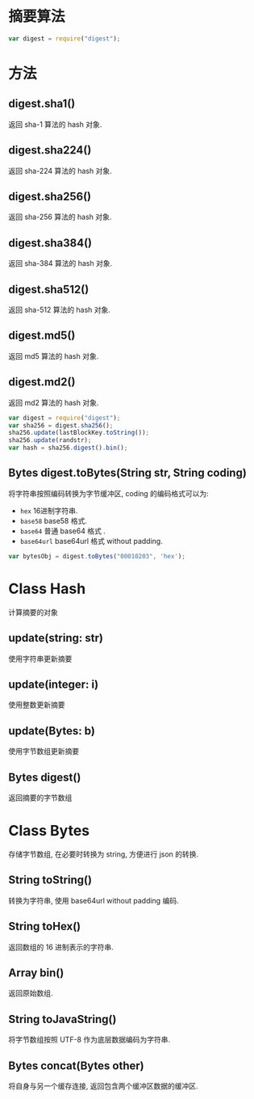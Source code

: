 # 摘要算法

```javascript
var digest = require("digest");
```

# 方法

## digest.sha1()

返回 sha-1 算法的 hash 对象.

## digest.sha224()

返回 sha-224 算法的 hash 对象.

## digest.sha256()

返回 sha-256 算法的 hash 对象.

## digest.sha384()

返回 sha-384 算法的 hash 对象.

## digest.sha512()

返回 sha-512 算法的 hash 对象.

## digest.md5()

返回 md5 算法的 hash 对象.

## digest.md2()

返回 md2 算法的 hash 对象.

```javascript
var digest = require("digest");
var sha256 = digest.sha256();
sha256.update(lastBlockKey.toString());
sha256.update(randstr);
var hash = sha256.digest().bin();
```

## Bytes digest.toBytes(String str, String coding)

将字符串按照编码转换为字节缓冲区, coding 的编码格式可以为:

* `hex` 16进制字符串.
* `base58` base58 格式.
* `base64` 普通 base64 格式 .
* `base64url` base64url 格式 without padding.
 
```javascript
var bytesObj = digest.toBytes("00010203", 'hex');
```


# Class Hash

计算摘要的对象

## update(string: str)

使用字符串更新摘要

## update(integer: i)

使用整数更新摘要

## update(Bytes: b)

使用字节数组更新摘要

## Bytes digest()

返回摘要的字节数组


# Class Bytes

存储字节数组, 在必要时转换为 string, 方便进行 json 的转换.

## String toString()

转换为字符串, 使用 base64url without padding 编码.

## String toHex()

返回数组的 16 进制表示的字符串.

## Array bin()

返回原始数组.

## String toJavaString()

将字节数组按照 UTF-8 作为底层数据编码为字符串.

## Bytes concat(Bytes other)

将自身与另一个缓存连接, 返回包含两个缓冲区数据的缓冲区.